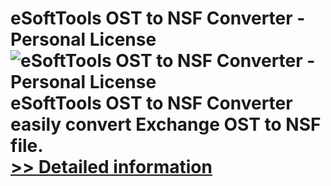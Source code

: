 # eSoftTools OST to NSF Converter - Personal License<br />![eSoftTools OST to NSF Converter - Personal License](https://mycommerce.akamaized.net/api/pimages/P300877036/BIG/300877036.GIF)<br />eSoftTools OST to NSF Converter easily convert Exchange OST to NSF file.<br />[>> Detailed information](https://secure.shareit.com/shareit/product.html?productid=300877036&affiliateid=200057808)